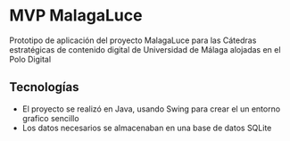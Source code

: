 # MVP MalagaLuce
Prototipo de aplicación del proyecto MalagaLuce para las Cátedras estratégicas de contenido digital de Universidad de Málaga alojadas en el Polo Digital

## Tecnologías
- El proyecto se realizó en Java, usando Swing para crear el un entorno grafico sencillo
- Los datos necesarios se almacenaban en una base de datos SQLite


